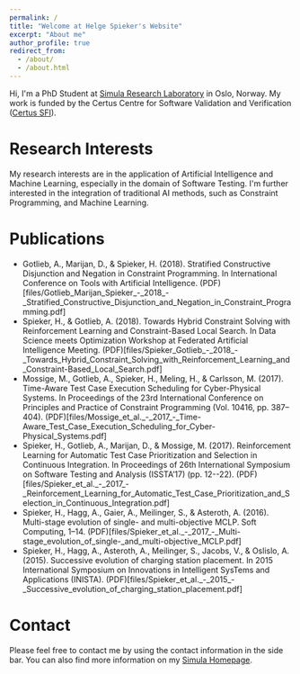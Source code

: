 ```yaml
---
permalink: /
title: "Welcome at Helge Spieker's Website"
excerpt: "About me"
author_profile: true
redirect_from: 
  - /about/
  - /about.html
---
```


Hi, I'm a PhD Student at [Simula Research Laboratory](https://www.simula.no/) in Oslo, Norway.
My work is funded by the Certus Centre for Software Validation and Verification ([Certus SFI](http://www.certus-sfi.no/)).

Research Interests
======

My research interests are in the application of Artificial Intelligence and
Machine Learning, especially in the domain of Software Testing. I'm further
interested in the integration of traditional AI methods, such as Constraint
Programming, and Machine Learning.

Publications
======

* Gotlieb, A., Marijan, D., & Spieker, H. (2018). Stratified Constructive Disjunction and Negation in Constraint Programming. In International Conference on Tools with Artificial Intelligence.
(PDF)[files/Gotlieb\_Marijan\_Spieker\_-\_2018\_-\_Stratified\_Constructive\_Disjunction\_and\_Negation\_in\_Constraint\_Programming.pdf]
* Spieker, H., & Gotlieb, A. (2018). Towards Hybrid Constraint Solving with Reinforcement Learning and Constraint-Based Local Search. In Data Science meets Optimization Workshop at Federated Artificial Intelligence Meeting.
(PDF)[files/Spieker\_Gotlieb\_-\_2018\_-\_Towards\_Hybrid\_Constraint\_Solving\_with\_Reinforcement\_Learning\_and\_Constraint-Based\_Local\_Search.pdf]
* Mossige, M., Gotlieb, A., Spieker, H., Meling, H., & Carlsson, M. (2017). Time-Aware Test Case Execution Scheduling for Cyber-Physical Systems. In Proceedings of the 23rd International Conference on Principles and Practice of Constraint Programming (Vol. 10416, pp. 387–404).
(PDF)[files/Mossige\_et\_al.\_-\_2017\_-\_Time-Aware\_Test\_Case\_Execution\_Scheduling\_for\_Cyber-Physical\_Systems.pdf]
* Spieker, H., Gotlieb, A., Marijan, D., & Mossige, M. (2017). Reinforcement Learning for Automatic Test Case Prioritization and Selection in Continuous Integration. In Proceedings of 26th International Symposium on Software Testing and Analysis (ISSTA’17) (pp. 12--22). 
(PDF)[files/Spieker\_et\_al.\_-\_2017\_-\_Reinforcement\_Learning\_for\_Automatic\_Test\_Case\_Prioritization\_and\_Selection\_in\_Continuous\_Integration.pdf]
* Spieker, H., Hagg, A., Gaier, A., Meilinger, S., & Asteroth, A. (2016). Multi-stage evolution of single- and multi-objective MCLP. Soft Computing, 1–14.
(PDF)[files/Spieker\_et\_al.\_-\_2017\_-\_Multi-stage\_evolution\_of\_single-\_and\_multi-objective\_MCLP.pdf]
* Spieker, H., Hagg, A., Asteroth, A., Meilinger, S., Jacobs, V., & Oslislo, A. (2015). Successive evolution of charging station placement. In 2015 International Symposium on Innovations in Intelligent SysTems and Applications (INISTA).
(PDF)[files/Spieker\_et\_al.\_-\_2015\_-\_Successive\_evolution\_of\_charging\_station\_placement.pdf]

Contact
======
Please feel free to contact me by using the contact information in the side bar.
You can also find more information on my [Simula Homepage](https://www.simula.no/people/helge).
